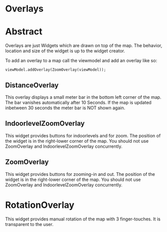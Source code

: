 # Overlays

# Abstract

Overlays are just Widgets which are drawn on top of the map. 
The behavior, location and size of the widget is up to the widget creator. 

To add an overlay to a map call the viewmodel and add an overlay like so:

    viewModel.addOverlay(ZoomOverlay(viewModel));

## DistanceOverlay

This overlay displays a small meter bar in the bottom left corner of the map. 
The bar vanishes automatically after 10 Seconds. If the map is updated inbetween 30 seconds
the meter bar is NOT shown again. 

## IndoorlevelZoomOverlay

This widget provides buttons for indoorlevels and for zoom. 
The position of the widget is in the right-lower corner of the map.
You should not use ZoomOverlay and IndoorlevelZoomOverlay concurrently.

## ZoomOverlay

This widget provides buttons for zooming-in and out.
The position of the widget is in the right-lower corner of the map.
You should not use ZoomOverlay and IndoorlevelZoomOverlay concurrently.

# RotationOverlay

This widget provides manual rotation of the map with 3 finger-touches. 
It is transparent to the user. 